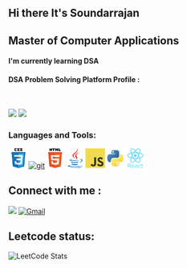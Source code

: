 ## Hi there It's Soundarrajan
## Master of Computer Applications
<h4>I'm currently learning DSA</h2> 
<h4>DSA Problem Solving Platform Profile : </h2><br/>

[<img src="https://img.shields.io/badge/-LeetCode-FFA116?style=for-the-badge&logo=LeetCode&logoColor=white"/>](https://leetcode.com/u/soundarr588/)
[<img src="https://img.shields.io/badge/-Hackerrank-2EC866?style=for-the-badge&logo=HackerRank&logoColor=black"/>](https://www.hackerrank.com/profile/soundarr588)

<h3 align="left">Languages and Tools:</h3>
<p align="left"> <a href="https://www.w3schools.com/css/" target="_blank" rel="noreferrer"><img src="https://raw.githubusercontent.com/devicons/devicon/master/icons/css3/css3-original-wordmark.svg" alt="css3" width="40" height="40"/></a><a href="https://git-scm.com/" target="_blank" rel="noreferrer"><img src="https://www.vectorlogo.zone/logos/git-scm/git-scm-icon.svg" alt="git" width="40" height="40"/></a><a href="https://www.w3.org/html/" target="_blank" rel="noreferrer"><img src="https://raw.githubusercontent.com/devicons/devicon/master/icons/html5/html5-original-wordmark.svg" alt="html5" width="40" height="40"/></a><a href="https://www.java.com" target="_blank" rel="noreferrer"><img src="https://raw.githubusercontent.com/devicons/devicon/master/icons/java/java-original.svg" alt="java" width="40" height="40"/></a><a href="https://developer.mozilla.org/en-US/docs/Web/JavaScript" target="_blank" rel="noreferrer"><img src="https://raw.githubusercontent.com/devicons/devicon/master/icons/javascript/javascript-original.svg" alt="javascript" width="40" height="40"/></a><a href="https://www.python.org" target="_blank" rel="noreferrer"><img src="https://raw.githubusercontent.com/devicons/devicon/master/icons/python/python-original.svg" alt="python" width="40" height="40"/></a><a href="https://reactjs.org/" target="_blank" rel="noreferrer"><img src="https://raw.githubusercontent.com/devicons/devicon/master/icons/react/react-original-wordmark.svg" alt="react" width="40" height="40"/></a></p>

## Connect with me :
[<img src="https://img.shields.io/badge/LinkedIn-0077B5?style=for-the-badge&logo=linkedin&logoColor=white" />](https://www.linkedin.com/in/soundar03/)
[![Gmail](https://img.shields.io/badge/Gmail-D14836?style=for-the-badge&logo=gmail&logoColor=white)](mailto:soundarcoder.com)

## Leetcode status:
![LeetCode Stats](https://leetcard.jacoblin.cool/soundarr588?theme=light&font=Martel%20Sans&ext=heatmap)






